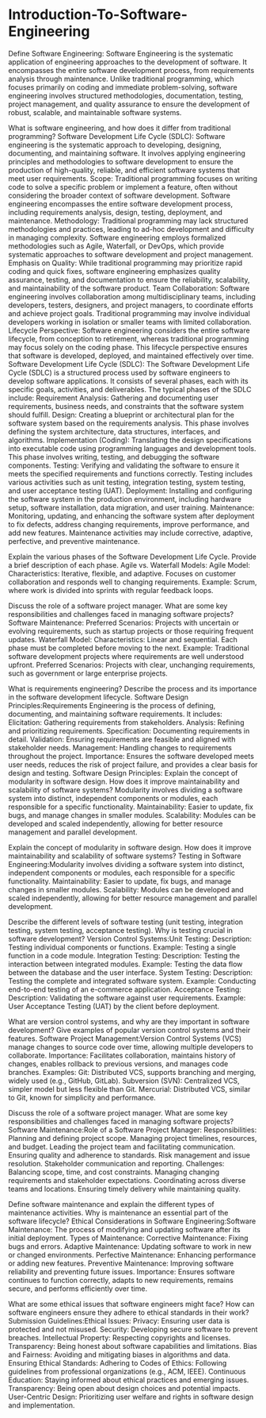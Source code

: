 # Introduction-To-Software-Engineering

Define Software Engineering: Software Engineering is the systematic application of engineering approaches to the development of software. It encompasses the entire software development process, from requirements analysis through maintenance. Unlike traditional programming, which focuses primarily on coding and immediate problem-solving, software engineering involves structured methodologies, documentation, testing, project management, and quality assurance to ensure the development of robust, scalable, and maintainable software systems.

What is software engineering, and how does it differ from traditional programming? Software Development Life Cycle (SDLC): Software engineering is the systematic approach to developing, designing, documenting, and maintaining software. It involves applying engineering principles and methodologies to software development to ensure the production of high-quality, reliable, and efficient software systems that meet user requirements.
Scope: Traditional programming focuses on writing code to solve a specific problem or implement a feature, often without considering the broader context of software development. Software engineering encompasses the entire software development process, including requirements analysis, design, testing, deployment, and maintenance.
Methodology: Traditional programming may lack structured methodologies and practices, leading to ad-hoc development and difficulty in managing complexity. Software engineering employs formalized methodologies such as Agile, Waterfall, or DevOps, which provide systematic approaches to software development and project management.
Emphasis on Quality: While traditional programming may prioritize rapid coding and quick fixes, software engineering emphasizes quality assurance, testing, and documentation to ensure the reliability, scalability, and maintainability of the software product.
Team Collaboration: Software engineering involves collaboration among multidisciplinary teams, including developers, testers, designers, and project managers, to coordinate efforts and achieve project goals. Traditional programming may involve individual developers working in isolation or smaller teams with limited collaboration.
Lifecycle Perspective: Software engineering considers the entire software lifecycle, from conception to retirement, whereas traditional programming may focus solely on the coding phase. This lifecycle perspective ensures that software is developed, deployed, and maintained effectively over time.
Software Development Life Cycle (SDLC):
The Software Development Life Cycle (SDLC) is a structured process used by software engineers to develop software applications. It consists of several phases, each with its specific goals, activities, and deliverables. The typical phases of the SDLC include:
Requirement Analysis: Gathering and documenting user requirements, business needs, and constraints that the software system should fulfill.
Design: Creating a blueprint or architectural plan for the software system based on the requirements analysis. This phase involves defining the system architecture, data structures, interfaces, and algorithms.
Implementation (Coding): Translating the design specifications into executable code using programming languages and development tools. This phase involves writing, testing, and debugging the software components.
Testing: Verifying and validating the software to ensure it meets the specified requirements and functions correctly. Testing includes various activities such as unit testing, integration testing, system testing, and user acceptance testing (UAT).
Deployment: Installing and configuring the software system in the production environment, including hardware setup, software installation, data migration, and user training.
Maintenance: Monitoring, updating, and enhancing the software system after deployment to fix defects, address changing requirements, improve performance, and add new features. Maintenance activities may include corrective, adaptive, perfective, and preventive maintenance.

Explain the various phases of the Software Development Life Cycle. Provide a brief description of each phase. Agile vs. Waterfall Models:
Agile Model:
Characteristics: Iterative, flexible, and adaptive. Focuses on customer collaboration and responds well to changing requirements.
Example: Scrum, where work is divided into sprints with regular feedback loops.

Discuss the role of a software project manager. What are some key responsibilities and challenges faced in managing software projects? Software Maintenance:
Preferred Scenarios: Projects with uncertain or evolving requirements, such as startup projects or those requiring frequent updates.
Waterfall Model:
Characteristics: Linear and sequential. Each phase must be completed before moving to the next.
Example: Traditional software development projects where requirements are well understood upfront.
Preferred Scenarios: Projects with clear, unchanging requirements, such as government or large enterprise projects.

What is requirements engineering? Describe the process and its importance in the software development lifecycle. Software Design Principles:Requirements Engineering is the process of defining, documenting, and maintaining software requirements. It includes:
Elicitation: Gathering requirements from stakeholders.
Analysis: Refining and prioritizing requirements.
Specification: Documenting requirements in detail.
Validation: Ensuring requirements are feasible and aligned with stakeholder needs.
Management: Handling changes to requirements throughout the project.
Importance: Ensures the software developed meets user needs, reduces the risk of project failure, and provides a clear basis for design and testing.
Software Design Principles:
Explain the concept of modularity in software design. How does it improve maintainability and scalability of software systems?
Modularity involves dividing a software system into distinct, independent components or modules, each responsible for a specific functionality.
Maintainability: Easier to update, fix bugs, and manage changes in smaller modules.
Scalability: Modules can be developed and scaled independently, allowing for better resource management and parallel development.

Explain the concept of modularity in software design. How does it improve maintainability and scalability of software systems? Testing in Software Engineering:Modularity involves dividing a software system into distinct, independent components or modules, each responsible for a specific functionality.
Maintainability: Easier to update, fix bugs, and manage changes in smaller modules.
Scalability: Modules can be developed and scaled independently, allowing for better resource management and parallel development.

Describe the different levels of software testing (unit testing, integration testing, system testing, acceptance testing). Why is testing crucial in software development? Version Control Systems:Unit Testing:
Description: Testing individual components or functions.
Example: Testing a single function in a code module.
Integration Testing:
Description: Testing the interaction between integrated modules.
Example: Testing the data flow between the database and the user interface.
System Testing:
Description: Testing the complete and integrated software system.
Example: Conducting end-to-end testing of an e-commerce application.
Acceptance Testing:
Description: Validating the software against user requirements.
Example: User Acceptance Testing (UAT) by the client before deployment.

What are version control systems, and why are they important in software development? Give examples of popular version control systems and their features. Software Project Management:Version Control Systems (VCS) manage changes to source code over time, allowing multiple developers to collaborate.
Importance: Facilitates collaboration, maintains history of changes, enables rollback to previous versions, and manages code branches.
Examples:
Git: Distributed VCS, supports branching and merging, widely used (e.g., GitHub, GitLab).
Subversion (SVN): Centralized VCS, simpler model but less flexible than Git.
Mercurial: Distributed VCS, similar to Git, known for simplicity and performance.

Discuss the role of a software project manager. What are some key responsibilities and challenges faced in managing software projects? Software Maintenance:Role of a Software Project Manager:
Responsibilities:
Planning and defining project scope.
Managing project timelines, resources, and budget.
Leading the project team and facilitating communication.
Ensuring quality and adherence to standards.
Risk management and issue resolution.
Stakeholder communication and reporting.
Challenges:
Balancing scope, time, and cost constraints.
Managing changing requirements and stakeholder expectations.
Coordinating across diverse teams and locations.
Ensuring timely delivery while maintaining quality.

Define software maintenance and explain the different types of maintenance activities. Why is maintenance an essential part of the software lifecycle? Ethical Considerations in Software Engineering:Software Maintenance: The process of modifying and updating software after its initial deployment.
Types of Maintenance:
Corrective Maintenance: Fixing bugs and errors.
Adaptive Maintenance: Updating software to work in new or changed environments.
Perfective Maintenance: Enhancing performance or adding new features.
Preventive Maintenance: Improving software reliability and preventing future issues.
Importance: Ensures software continues to function correctly, adapts to new requirements, remains secure, and performs efficiently over time.

What are some ethical issues that software engineers might face? How can software engineers ensure they adhere to ethical standards in their work? Submission Guidelines:Ethical Issues:
Privacy: Ensuring user data is protected and not misused.
Security: Developing secure software to prevent breaches.
Intellectual Property: Respecting copyrights and licenses.
Transparency: Being honest about software capabilities and limitations.
Bias and Fairness: Avoiding and mitigating biases in algorithms and data.
Ensuring Ethical Standards:
Adhering to Codes of Ethics: Following guidelines from professional organizations (e.g., ACM, IEEE).
Continuous Education: Staying informed about ethical practices and emerging issues.
Transparency: Being open about design choices and potential impacts.
User-Centric Design: Prioritizing user welfare and rights in software design and implementation.
